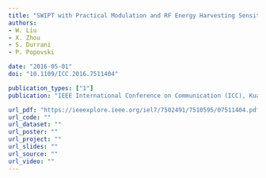 ```yaml
---
title: "SWIPT with Practical Modulation and RF Energy Harvesting Sensitivity"
authors:
- W. Liu
- X. Zhou
- S. Durrani
- P. Popovski

date: "2016-05-01"
doi: "10.1109/ICC.2016.7511404"

publication_types: ["1"]
publication: "IEEE International Conference on Communication (ICC), Kuala Lumpur, Malaysia"

url_pdf: "https://ieeexplore.ieee.org/iel7/7502491/7510595/07511404.pdf"
url_code: ""
url_dataset: ""
url_poster: ""
url_project: ""
url_slides: ""
url_source: ""
url_video: ""
---
```

